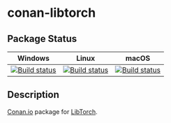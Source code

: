 # conan-libtorch

## Package Status

| Windows | Linux | macOS |
|:-------:|:-----:|:-----:|
|[![Build status](https://github.com/SpaceIm/conan-libtorch/workflows/.github/workflows/windows.yml/badge.svg?branch=testing%2F1.8.1)](https://github.com/SpaceIm/conan-libtorch/actions/workflows/windows.yml?query=branch%3Atesting%2F1.8.1)|[![Build status](https://github.com/SpaceIm/conan-libtorch/workflows/.github/workflows/linux.yml/badge.svg?branch=testing%2F1.8.1)](https://github.com/SpaceIm/conan-libtorch/actions/workflows/linux.yml?query=branch%3Atesting%2F1.8.1)|[![Build status](https://github.com/SpaceIm/conan-libtorch/workflows/.github/workflows/macos.yml/badge.svg?branch=testing%2F1.8.1)](https://github.com/SpaceIm/conan-libtorch/actions/workflows/macos.yml?query=branch%3Atesting%2F1.8.1)|

## Description

[Conan.io](https://conan.io) package for [LibTorch](https://pytorch.org).
